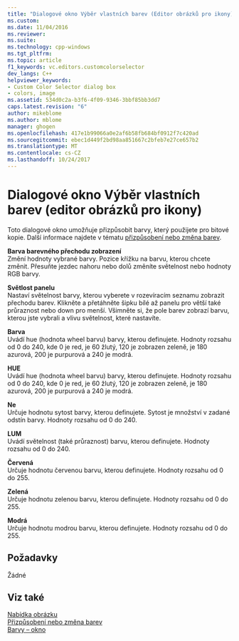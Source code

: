 ```yaml
---
title: "Dialogové okno Výběr vlastních barev (Editor obrázků pro ikony) | Microsoft Docs"
ms.custom: 
ms.date: 11/04/2016
ms.reviewer: 
ms.suite: 
ms.technology: cpp-windows
ms.tgt_pltfrm: 
ms.topic: article
f1_keywords: vc.editors.customcolorselector
dev_langs: C++
helpviewer_keywords:
- Custom Color Selector dialog box
- colors, image
ms.assetid: 534d0c2a-b3f6-4f09-9346-3bbf85bb3dd7
caps.latest.revision: "6"
author: mikeblome
ms.author: mblome
manager: ghogen
ms.openlocfilehash: 417e1b99066a0e2af6b58fb684bf0912f7c420ad
ms.sourcegitcommit: ebec1d449f2bd98aa851667c2bfeb7e27ce657b2
ms.translationtype: MT
ms.contentlocale: cs-CZ
ms.lasthandoff: 10/24/2017
---
```

# <a name="custom-color-selector-dialog-box-image-editor-for-icons"></a>Dialogové okno Výběr vlastních barev (editor obrázků pro ikony)
Toto dialogové okno umožňuje přizpůsobit barvy, který použijete pro bitové kopie. Další informace najdete v tématu [přizpůsobení nebo změna barev](../windows/customizing-or-changing-colors-image-editor-for-icons.md).  
  
 **Barva barevného přechodu zobrazení**  
 Změní hodnoty vybrané barvy. Pozice křížku na barvu, kterou chcete změnit. Přesuňte jezdec nahoru nebo dolů změníte světelnost nebo hodnoty RGB barvy.  
  
 **Světlost panelu**  
 Nastaví světelnost barvy, kterou vyberete v rozevíracím seznamu zobrazit přechodu barev. Klikněte a přetáhněte šipku bílé až panelu pro větší také průraznost nebo down pro menší. Všimněte si, že pole barev zobrazí barvu, kterou jste vybrali a vlivu světelnost, které nastavíte.  
  
 **Barva**  
 Uvádí hue (hodnota wheel barvu) barvy, kterou definujete. Hodnoty rozsahu od 0 do 240, kde 0 je red, je 60 žlutý, 120 je zobrazen zeleně, je 180 azurová, 200 je purpurová a 240 je modrá.  
  
 **HUE**  
 Uvádí hue (hodnota wheel barvu) barvy, kterou definujete. Hodnoty rozsahu od 0 do 240, kde 0 je red, je 60 žlutý, 120 je zobrazen zeleně, je 180 azurová, 200 je purpurová a 240 je modrá.  
  
 **Ne**  
 Určuje hodnotu sytost barvy, kterou definujete. Sytost je množství v zadané odstín barvy. Hodnoty rozsahu od 0 do 240.  
  
 **LUM**  
 Uvádí světelnost (také průraznost) barvu, kterou definujete. Hodnoty rozsahu od 0 do 240.  
  
 **Červená**  
 Určuje hodnotu červenou barvu, kterou definujete. Hodnoty rozsahu od 0 do 255.  
  
 **Zelená**  
 Určuje hodnotu zelenou barvu, kterou definujete. Hodnoty rozsahu od 0 do 255.  
  
 **Modrá**  
 Určuje hodnotu modrou barvu, kterou definujete. Hodnoty rozsahu od 0 do 255.  
  
## <a name="requirements"></a>Požadavky  
 Žádné  
  
## <a name="see-also"></a>Viz také  
 [Nabídka obrázku](../windows/image-menu-image-editor-for-icons.md)   
 [Přizpůsobení nebo změna barev](../windows/customizing-or-changing-colors-image-editor-for-icons.md)   
 [Barvy – okno](../windows/colors-window-image-editor-for-icons.md)